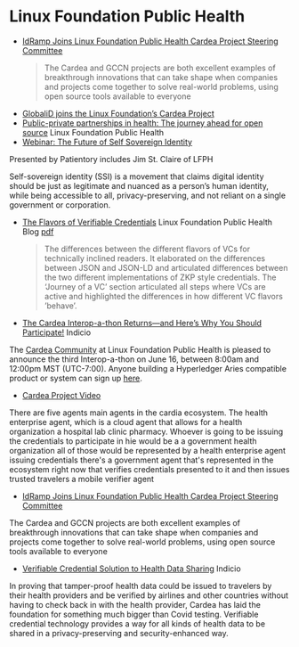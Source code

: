 # Linux Foundation Public Health

* [IdRamp Joins Linux Foundation Public Health Cardea Project Steering Committee](https://idramp.com/idramp-joins-linux-foundation-public-health-cardea-project-steering-committee/)
  > The Cardea and GCCN projects are both excellent examples of breakthrough innovations that can take shape when companies and projects come together to solve real-world problems, using open source tools available to everyone
* [GlobaliD joins the Linux Foundation’s Cardea Project](https://medium.com/global-id/globalid-joins-the-linux-foundations-cardea-project-22f298032240)
* [Public-private partnerships in health: The journey ahead for open source](https://www.lfph.io/2022/07/29/public-private-partnerships-in-health-the-journey-ahead-for-open-source/) Linux Foundation Public Health
* [Webinar: The Future of Self Sovereign Identity](https://www.youtube.com/watch?v%3DgimrMbcj91A)

Presented by Patientory includes Jim St. Claire of LFPH

Self-sovereign identity (SSI) is a movement that claims digital identity should be just as legitimate and nuanced as a person’s human identity, while being accessible to all, privacy-preserving, and not reliant on a single government or corporation.
* [The Flavors of Verifiable Credentials](https://www.lfph.io/2021/02/11/cci-verifiable-credentials-flavors-and-interoperability-paper/) Linux Foundation Public Health Blog [pdf]((https://www.lfph.io/wp-content/uploads/2021/02/Verifiable-Credentials-Flavors-Explained.pdf))
  > The differences between the different flavors of VCs for technically inclined readers. It elaborated on the differences between JSON and JSON-LD and articulated differences between the two different implementations of ZKP style credentials. The ‘Journey of a VC’ section articulated all steps where VCs are active and highlighted the differences in how different VC flavors ’behave’.
* [The Cardea Interop-a-thon Returns—and Here’s Why You Should Participate!](https://indicio.tech/the-cardea-interop-a-thon-returns-and-heres-why-you-should-participate/) Indicio

The [Cardea Community](https://cardea.app/) at Linux Foundation Public Health is pleased to announce the third Interop-a-thon on June 16, between 8:00am and 12:00pm MST (UTC-7:00). Anyone building a Hyperledger Aries compatible product or system can sign up [here](https://forms.gle/CQLRFRr4NexLoCf36).
* [Cardea Project Video](https://www.youtube.com/watch?v%3DocomqbTb5ZY%26list%3DPL3LvHy3eIPslC7YhQGXKPN4LvS3ekqfqE)

There are five agents main agents in the cardia ecosystem. The health enterprise agent, which is a cloud agent that allows for a health organization a hospital lab clinic pharmacy. Whoever is going to be issuing the credentials to participate in hie would be a a government health organization all of those would be represented by a health enterprise agent issuing credentials there's a government agent that's represented in the ecosystem right now that verifies credentials presented to it and then issues trusted travelers a mobile verifier agent

* [IdRamp Joins Linux Foundation Public Health Cardea Project Steering Committee](https://idramp.com/idramp-joins-linux-foundation-public-health-cardea-project-steering-committee/)

The Cardea and GCCN projects are both excellent examples of breakthrough innovations that can take shape when companies and projects come together to solve real-world problems, using open source tools available to everyone
* [Verifiable Credential Solution to Health Data Sharing](https://indicio.tech/the-verifiable-credential-solution-to-health-data-sharing/) Indicio

In proving that tamper-proof health data could be issued to travelers by their health providers and be verified by airlines and other countries without having to check back in with the health provider, Cardea has laid the foundation for something much bigger than Covid testing. Verifiable credential technology provides a way for all kinds of health data to be shared in a privacy-preserving and security-enhanced way.
